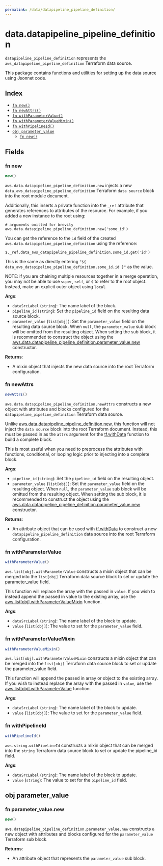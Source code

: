 ```yaml
---
permalink: /data/datapipeline_pipeline_definition/
---
```


# data.datapipeline_pipeline_definition

`datapipeline_pipeline_definition` represents the `aws_datapipeline_pipeline_definition` Terraform data source.



This package contains functions and utilities for setting up the data source using Jsonnet code.


## Index

* [`fn new()`](#fn-new)
* [`fn newAttrs()`](#fn-newattrs)
* [`fn withParameterValue()`](#fn-withparametervalue)
* [`fn withParameterValueMixin()`](#fn-withparametervaluemixin)
* [`fn withPipelineId()`](#fn-withpipelineid)
* [`obj parameter_value`](#obj-parameter_value)
  * [`fn new()`](#fn-parameter_valuenew)

## Fields

### fn new

```ts
new()
```


`aws.data.datapipeline_pipeline_definition.new` injects a new `data_aws_datapipeline_pipeline_definition` Terraform `data source`
block into the root module document.

Additionally, this inserts a private function into the `_ref` attribute that generates references to attributes of the
resource. For example, if you added a new instance to the root using:

    # arguments omitted for brevity
    aws.data.datapipeline_pipeline_definition.new('some_id')

You can get the reference to the `id` field of the created `aws.data.datapipeline_pipeline_definition` using the reference:

    $._ref.data_aws_datapipeline_pipeline_definition.some_id.get('id')

This is the same as directly entering `"${ data_aws_datapipeline_pipeline_definition.some_id.id }"` as the value.

NOTE: if you are chaining multiple resources together in a merge operation, you may not be able to use `super`, `self`,
or `$` to refer to the root object. Instead, make an explicit outer object using `local`.

**Args**:
  - `dataSrcLabel` (`string`): The name label of the block.
  - `pipeline_id` (`string`): Set the `pipeline_id` field on the resulting data source block.
  - `parameter_value` (`list[obj]`): Set the `parameter_value` field on the resulting data source block. When `null`, the `parameter_value` sub block will be omitted from the resulting object. When setting the sub block, it is recommended to construct the object using the [aws.data.datapipeline_pipeline_definition.parameter_value.new](#fn-parameter_valuenew) constructor.

**Returns**:
- A mixin object that injects the new data source into the root Terraform configuration.


### fn newAttrs

```ts
newAttrs()
```


`aws.data.datapipeline_pipeline_definition.newAttrs` constructs a new object with attributes and blocks configured for the `datapipeline_pipeline_definition`
Terraform data source.

Unlike [aws.data.datapipeline_pipeline_definition.new](#fn-new), this function will not inject the `data source`
block into the root Terraform document. Instead, this must be passed in as the `attrs` argument for the
[tf.withData](https://github.com/tf-libsonnet/core/tree/main/docs#fn-withdata) function to build a complete block.

This is most useful when you need to preprocess the attributes with functions, conditional, or looping logic prior to
injecting into a complete block.

**Args**:
  - `pipeline_id` (`string`): Set the `pipeline_id` field on the resulting object.
  - `parameter_value` (`list[obj]`): Set the `parameter_value` field on the resulting object. When `null`, the `parameter_value` sub block will be omitted from the resulting object. When setting the sub block, it is recommended to construct the object using the [aws.data.datapipeline_pipeline_definition.parameter_value.new](#fn-parameter_valuenew) constructor.

**Returns**:
  - An attribute object that can be used with [tf.withData](https://github.com/tf-libsonnet/core/tree/main/docs#fn-withdata) to construct a new `datapipeline_pipeline_definition` data source into the root Terraform configuration.


### fn withParameterValue

```ts
withParameterValue()
```

`aws.list[obj].withParameterValue` constructs a mixin object that can be merged into the `list[obj]`
Terraform data source block to set or update the parameter_value field.

This function will replace the array with the passed in `value`. If you wish to instead append the
passed in value to the existing array, use the [aws.list[obj].withParameterValueMixin](TODO) function.


**Args**:
  - `dataSrcLabel` (`string`): The name label of the block to update.
  - `value` (`list[obj]`): The value to set for the `parameter_value` field.


### fn withParameterValueMixin

```ts
withParameterValueMixin()
```

`aws.list[obj].withParameterValueMixin` constructs a mixin object that can be merged into the `list[obj]`
Terraform data source block to set or update the parameter_value field.

This function will append the passed in array or object to the existing array. If you wish
to instead replace the array with the passed in `value`, use the [aws.list[obj].withParameterValue](TODO)
function.


**Args**:
  - `dataSrcLabel` (`string`): The name label of the block to update.
  - `value` (`list[obj]`): The value to set for the `parameter_value` field.


### fn withPipelineId

```ts
withPipelineId()
```

`aws.string.withPipelineId` constructs a mixin object that can be merged into the `string`
Terraform data source block to set or update the pipeline_id field.



**Args**:
  - `dataSrcLabel` (`string`): The name label of the block to update.
  - `value` (`string`): The value to set for the `pipeline_id` field.


## obj parameter_value



### fn parameter_value.new

```ts
new()
```


`aws.datapipeline_pipeline_definition.parameter_value.new` constructs a new object with attributes and blocks configured for the `parameter_value`
Terraform sub block.



**Returns**:
  - An attribute object that represents the `parameter_value` sub block.
